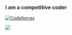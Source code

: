 ### I am a competitive coder

[![Codeforces](https://cp-logo.vercel.app/codeforces/SmolderingFire?logo=true)](https://codeforces.com/profile/SmolderingFire)

  [![](https://kostka.dev/ioi/20/silver.png)](https://stats.ioinformatics.org/people/7656)
